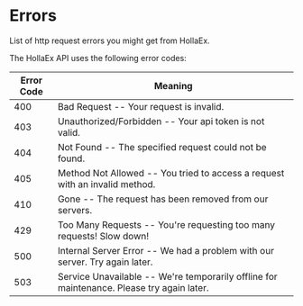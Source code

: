 # Errors

<aside class="dangers">
List of http request errors you might get from HollaEx.
</aside>

The HollaEx API uses the following error codes:


Error Code | Meaning
---------- | -------
400 | Bad Request -- Your request is invalid.
403 | Unauthorized/Forbidden -- Your api token is not valid.
404 | Not Found -- The specified request could not be found.
405 | Method Not Allowed -- You tried to access a request with an invalid method.
410 | Gone -- The request has been removed from our servers.
429 | Too Many Requests -- You're requesting too many requests! Slow down!
500 | Internal Server Error -- We had a problem with our server. Try again later.
503 | Service Unavailable -- We're temporarily offline for maintenance. Please try again later.
